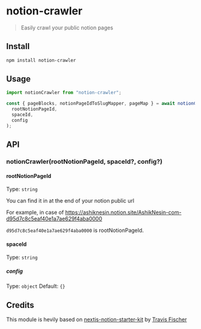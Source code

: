 # notion-crawler

> Easily crawl your public notion pages

## Install

```sh
npm install notion-crawler
```

## Usage

```js
import notionCrawler from "notion-crawler";

const { pageBlocks, notionPageIdToSlugMapper, pageMap } = await notionCrawler(
  rootNotionPageId,
  spaceId,
  config
);
```

## API

### notionCrawler(rootNotionPageId, spaceId?, config?)

#### rootNotionPageId

Type: `string`

You can find it in at the end of your notion public url

For example, in case of https://ashiknesin.notion.site/AshikNesin-com-d95d7c8c5eaf40e1a7ae629f4aba0000

`d95d7c8c5eaf40e1a7ae629f4aba0000` is rootNotionPageId.

#### spaceId

Type: `string`

##### config

Type: `object`
Default: `{}`

## Credits

This module is hevily based on [nextjs-notion-starter-kit](https://github.com/transitive-bullshit/nextjs-notion-starter-kit) by [Travis Fischer](https://transitivebullsh.it)
